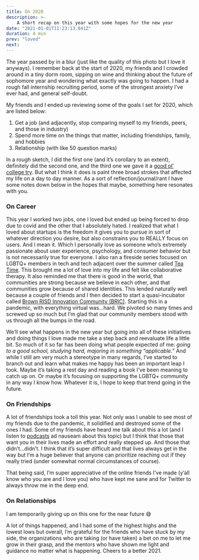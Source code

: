 ```yaml
---
title: On 2020
description: >-
    A short recap on this year with some hopes for the new year
date: "2021-01-01T11:23:13.041Z"
duration: 4 min
prev: "loved"
next:
---
```


The year passed by in a blur (just like the quality of this photo but I love it anyways). I remember back at the start of 2020, my friends and I crowded around in a tiny dorm room, sipping on wine and thinking about the future of sophomore year and wondering what exactly was going to happen. I had a rough fall internship recruiting period, some of the strongest anxiety I’ve ever had, and general self-doubt.

My friends and I ended up reviewing some of the goals I set for 2020, which are listed below:

1.  Get a job (and adjacently, stop comparing myself to my friends, peers, and those in industry)
2.  Spend more time on the things that matter, including friendships, family, and hobbies
3.  Relationship (with like 50 question marks)

In a rough sketch, I did the first one (and it’s corollary to an extent), definitely did the second one, and the third one we gave it a [good ol’ college try](https://www.urbandictionary.com/define.php?term=old%20college%20try). But what I think it does is paint three broad strokes that affected my life on a day to day manner. As a sort of reflection/journal/rant I have some notes down below in the hopes that maybe, something here resonates with you.

### On Career

This year I worked two jobs, one I loved but ended up being forced to drop due to covid and the other that I absolutely hated. I realized that what I loved about startups is the freedom it gives you to pursue in sort of whatever direction you desire, but also constrains you to REALLY focus on users. And I mean it. Which I personally love as someone who’s extremely passionate about user experience, psychology, and consumer behavior but is not necessarily true for everyone. I also ran a fireside series focused on LGBTQ+ members in tech and tech adjacent over the summer called [Tea Time](http://teatime.substack.com/). This brought me a lot of love into my life and felt like collaborative therapy. It also reminded me that there is good in the world, that communities are strong because we believe in each other, and that communities grow because of shared identities. This lended naturally well because a couple of friends and I then decided to start a quasi-incubator called [Brown RISD Innovation Community (BRIC)](http://brownrisdinnovation.com/). Starting this in a pandemic, with everything virtual was...hard. We pivoted so many times and screwed up so much but I’m glad that our community members stood with us through all the bumps in the road.

We’ll see what happens in the new year but going into all of these initiatives and doing things I love made me take a step back and reevaluate life a little bit. So much of it so far has been doing what people expected of me: _going to a good school, studying hard, majoring in something “applicable.”_ And while I still am very much a stereotype in many regards, I’ve started to branch out and learn what makes me happy has been an important leap I took. Maybe it’s taking a rest day and reading a book I’ve been meaning to catch up on. Or maybe it’s focusing on supporting the LGBTQ+ community in any way I know how. Whatever it is, I hope to keep that trend going in the future.

### On Friendships

A lot of friendships took a toll this year. Not only was I unable to see most of my friends due to the pandemic, it solidified and destroyed some of the ones I had. Some of my friends have heard me talk about this a lot (and I listen to [podcasts](https://open.spotify.com/episode/3Tm3COwfgKpkEPIVHErbIu?si=t6d4-9BhRnmkFJkVc1tDJQ) ad nauseam about this topic) but I think that those that want you in their lives made an effort and really stepped up. And those that didn’t…didn’t. I think that it’s super difficult and that lives always get in the way but I’m a huge believer that anyone can prioritize reaching out if they really tried (under somewhat normal circumstances of course).

That being said, I’m super appreciative of the online friends I’ve made (y’all know who you are and I love you) who have kept me sane and for Twitter to always throw me in the deep end.

### On Relationships

I am temporarily giving up on this one for the near future 😅

A lot of things happened, and I had some of the highest highs and the lowest lows but overall, I’m grateful for the friends who have stuck by my side, the organizations who are taking (or have taken) a bet on me to let me grow in their grasp, and the mentors who have shown me light and guidance no matter what is happening. Cheers to a better 2021.
